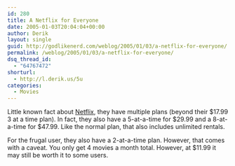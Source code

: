 ```yaml
---
id: 280
title: A Netflix for Everyone
date: 2005-01-03T20:04:04+00:00
author: Derik
layout: single
guid: http://godlikenerd.com/weblog/2005/01/03/a-netflix-for-everyone/
permalink: /weblog/2005/01/03/a-netflix-for-everyone/
dsq_thread_id:
  - "64767472"
shorturl:
  - http://l.derik.us/5u
categories:
  - Movies
---
```

Little known fact about [Netflix](http://www.netflix.com), they have multiple plans (beyond their $17.99 3 at a time plan). In fact, they also have a 5-at-a-time for $29.99 and a 8-at-a-time for $47.99. Like the normal plan, that also includes unlimited rentals.

For the frugal user, they also have a 2-at-a-time plan. However, that comes with a caveat. You only get 4 movies a month total. However, at $11.99 it may still be worth it to some users.